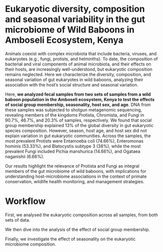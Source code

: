 # Eukaryotic diversity, composition and seasonal variability in the gut microbiome of Wild Baboons in Amboseli Ecosystem, Kenya

Animals coexist with complex microbiota that include bacteria, viruses, and eukaryotes (e.g., fungi, protists, and helminths). To date, the composition of bacterial and viral components of animal microbiota, and their effects on their hosts, are increasingly well-understood, but eukaryotic composition remains neglected. Here we characterize the diversity, composition, and seasonal variation of gut eukaryotes in wild baboons, analyzing their association with the host’s social structure and seasonal variation. 

Here, **we analyzed fecal samples from two sets of samples from a wild baboon population in the Amboseli ecosystem, Kenya to test the effects of social group membership, seasonality, host sex, and age**. DNA from these samples was subjected to shotgun metagenomic sequencing, revealing members of the kingdoms Protista, Chromista, and Fungi in 90.7%, 46.7%, and 20.3% of samples, respectively. We found that social group membership explained 13% of the global diversity in gut eukaryotic species composition. However, season, host age, and host sex did not explain variation in gut eukaryotic communities. Across the samples, the most prevalent Protists were Entamoeba coli (74.66%), Enteromonas hominis (53.33%), and Blatocystis subtype 3 (38%), while the most prevalent Fungi included Pichia manshurica (14.66%), and Ogataea naganishii (6.66%). 

Our results highlight the relevance of Protista and Fungi as integral members of the gut microbiome of wild baboons, with implications for understanding host-microbiome associations in the context of primate conservation, wildlife health monitoring, and management strategies.

# Workflow
First, we analysed the eukaryotic composition across all samples, from both sets of data. 


We then dive into the analysis of the effect of social group membership.


Finally, we investigate the effect of seasonality on the eukaryotic microbiome composition. 
